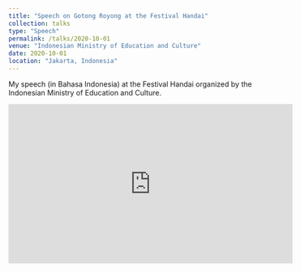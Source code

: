 ```yaml
---
title: "Speech on Gotong Royong at the Festival Handai"
collection: talks
type: "Speech"
permalink: /talks/2020-10-01
venue: "Indonesian Ministry of Education and Culture"
date: 2020-10-01
location: "Jakarta, Indonesia"
---
```


My speech (in Bahasa Indonesia) at the Festival Handai organized by the Indonesian Ministry of Education and Culture.

<iframe width="560" height="315" src="https://www.youtube.com/embed/s5QxlNbbfws?si=hAgg6D9xU2y87_nY" title="YouTube video player" frameborder="0" allow="accelerometer; autoplay; clipboard-write; encrypted-media; gyroscope; picture-in-picture; web-share" allowfullscreen></iframe>
